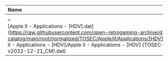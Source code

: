 |Name|Size|
|:---|---:|
|[..](../index.html)|DIR|
|[Apple II - Applications - [HDV].dat](https://raw.githubusercontent.com/open-retrogaming-archive/dat-catalog/main/root/normalized/TOSEC/Apple/II/Applications/[HDV]/Apple II - Applications - [HDV]/Apple II - Applications - [HDV] (TOSEC-v2022-12-21_CM).dat)|32248|
